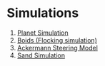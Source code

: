 # Simulations

1. [Planet Simulation](/Planets/index.html)
2. [Boids (Flocking simulation)](/Boids/index.html)
3. [Ackermann Steering Model](/AckermannDriving/index.html)
4. [Sand Simulation](/SandSimulation/index.html)